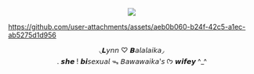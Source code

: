  
<div align="center">
  <img src="https://komarev.com/ghpvc/?username=your-github-username&label=★">
</div>

https://github.com/user-attachments/assets/aeb0b060-b24f-42c5-a1ec-ab5275d1d956

<div align="center">
◟𝙇𝘺𝘯𝘯 ♡ 𝘽𝘢𝘭𝘢𝘭𝘢𝘪𝘬𝘢◞
</div>
<div align="center">
. 𝙨𝙝𝙚 ! 𝙗𝙞𝘴𝘦𝘹𝘶𝘢𝘭 ᯓ 𝘉𝘢𝘸𝘢𝘸𝘢𝘪𝘬𝘢'𝘴 
  ᡣ𐭩 𝙬𝙞𝙛𝙚𝙮 ^_^
</div>
